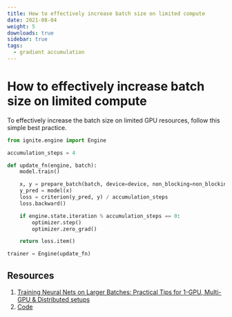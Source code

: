 ```yaml
---
title: How to effectively increase batch size on limited compute
date: 2021-08-04
weight: 5
downloads: true
sidebar: true
tags:
  - gradient accumulation
---
```

# How to effectively increase batch size on limited compute

To effectively increase the batch size on limited GPU resources, follow
this simple best practice.

<!--more-->


```python
from ignite.engine import Engine

accumulation_steps = 4

def update_fn(engine, batch):
    model.train()

    x, y = prepare_batch(batch, device=device, non_blocking=non_blocking)
    y_pred = model(x)
    loss = criterion(y_pred, y) / accumulation_steps
    loss.backward()

    if engine.state.iteration % accumulation_steps == 0:
        optimizer.step()
        optimizer.zero_grad()

    return loss.item()

trainer = Engine(update_fn)
```

## Resources

1.  [Training Neural Nets on Larger Batches: Practical Tips for 1-GPU,
    Multi-GPU & Distributed
    setups](https://medium.com/huggingface/training-larger-batches-practical-tips-on-1-gpu-multi-gpu-distributed-setups-ec88c3e51255)
2.  [Code](https://gist.github.com/thomwolf/ac7a7da6b1888c2eeac8ac8b9b05d3d3#file-gradient_accumulation-py)

